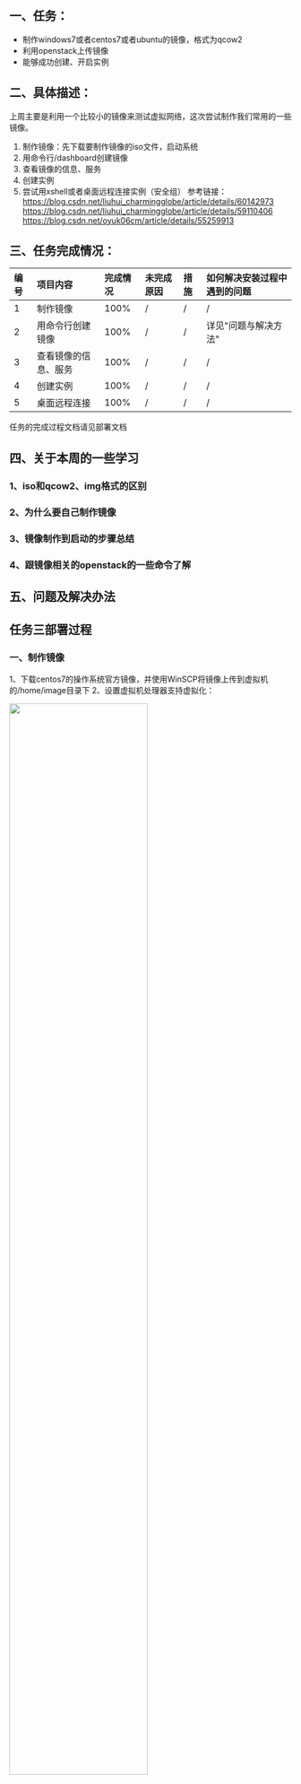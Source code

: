 ## 一、任务：
- 制作windows7或者centos7或者ubuntu的镜像，格式为qcow2
- 利用openstack上传镜像
- 能够成功创建、开启实例

## 二、具体描述：
上周主要是利用一个比较小的镜像来测试虚拟网络，这次尝试制作我们常用的一些镜像。
1. 制作镜像：先下载要制作镜像的iso文件，启动系统
2. 用命令行/dashboard创建镜像
3. 查看镜像的信息、服务
4. 创建实例
5. 尝试用xshell或者桌面远程连接实例（安全组）
参考链接：
https://blog.csdn.net/liuhui_charmingglobe/article/details/60142973
https://blog.csdn.net/liuhui_charmingglobe/article/details/59110406 
https://blog.csdn.net/oyuk06cm/article/details/55259913

## 三、任务完成情况：
| 编号  | 项目内容 | 完成情况  | 未完成原因  | 措施  | 如何解决安装过程中遇到的问题 |
| :--- | :--------| :--------|:------------|:------| :-----------|
| 1    | 制作镜像 |  100%  | / | /| / |
| 2    | 用命令行创建镜像 |  100%  | / |/ | 详见"问题与解决方法" |
| 3    | 查看镜像的信息、服务 | 100%  | / | /| /|
| 4    | 创建实例 | 100% |  / | /| /|
| 5    | 桌面远程连接 | 100% |  / | /| /|

任务的完成过程文档请见部署文档

## 四、关于本周的一些学习
### 1、iso和qcow2、img格式的区别

### 2、为什么要自己制作镜像

### 3、镜像制作到启动的步骤总结

### 4、跟镜像相关的openstack的一些命令了解

## 五、问题及解决办法

## 任务三部署过程
### 一、制作镜像
1、下载centos7的操作系统官方镜像，并使用WinSCP将镜像上传到虚拟机的/home/image目录下
2、设置虚拟机处理器支持虚拟化：

<img src="https://github.com/CourseCloudDesktop/cloudDesktop/tree/yxf-develop/task3/Images/vm1.png" width="70%" height="70%" />

检查虚拟机处理器支持虚拟化设置，有输出则表明设置成功：

<img src="https://github.com/CourseCloudDesktop/cloudDesktop/tree/yxf-develop/task3/Images/vm2.png" width="70%" height="70%" />

3、安装kvm

<img src="https://github.com/CourseCloudDesktop/cloudDesktop/tree/yxf-develop/task3/Images/vm3.png" width="70%" height="70%" />

测试kvm安装是否成功：

<img src="https://github.com/CourseCloudDesktop/cloudDesktop/tree/yxf-develop/task3/Images/vm4.png" width="70%" height="70%" />

验证kvm内核是否加载成功：

<img src="https://github.com/CourseCloudDesktop/cloudDesktop/tree/yxf-develop/task3/Images/vm5.png" width="70%" height="70%" />


验证kvm正常运行：

<img src="https://github.com/CourseCloudDesktop/cloudDesktop/tree/yxf-develop/task3/Images/vm6.png" width="70%" height="70%" />

4、制作Ubuntu16镜像


